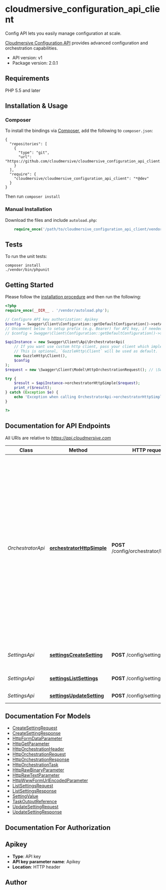# cloudmersive_configuration_api_client
Config API lets you easily manage configuration at scale.

[Cloudmersive Configuration API](https://www.cloudmersive.com/) provides advanced configuration and orchestration capabilities.

- API version: v1
- Package version: 2.0.1


## Requirements

PHP 5.5 and later

## Installation & Usage
### Composer

To install the bindings via [Composer](http://getcomposer.org/), add the following to `composer.json`:

```
{
  "repositories": [
    {
      "type": "git",
      "url": "https://github.com/cloudmersive/cloudmersive_configuration_api_client.git"
    }
  ],
  "require": {
    "cloudmersive/cloudmersive_configuration_api_client": "*@dev"
  }
}
```

Then run `composer install`

### Manual Installation

Download the files and include `autoload.php`:

```php
    require_once('/path/to/cloudmersive_configuration_api_client/vendor/autoload.php');
```

## Tests

To run the unit tests:

```
composer install
./vendor/bin/phpunit
```

## Getting Started

Please follow the [installation procedure](#installation--usage) and then run the following:

```php
<?php
require_once(__DIR__ . '/vendor/autoload.php');

// Configure API key authorization: Apikey
$config = Swagger\Client\Configuration::getDefaultConfiguration()->setApiKey('Apikey', 'YOUR_API_KEY');
// Uncomment below to setup prefix (e.g. Bearer) for API key, if needed
// $config = Swagger\Client\Configuration::getDefaultConfiguration()->setApiKeyPrefix('Apikey', 'Bearer');

$apiInstance = new Swagger\Client\Api\OrchestratorApi(
    // If you want use custom http client, pass your client which implements `GuzzleHttp\ClientInterface`.
    // This is optional, `GuzzleHttp\Client` will be used as default.
    new GuzzleHttp\Client(),
    $config
);
$request = new \Swagger\Client\Model\HttpOrchestrationRequest(); // \Swagger\Client\Model\HttpOrchestrationRequest | 

try {
    $result = $apiInstance->orchestratorHttpSimple($request);
    print_r($result);
} catch (Exception $e) {
    echo 'Exception when calling OrchestratorApi->orchestratorHttpSimple: ', $e->getMessage(), PHP_EOL;
}

?>
```

## Documentation for API Endpoints

All URIs are relative to *https://api.cloudmersive.com*

Class | Method | HTTP request | Description
------------ | ------------- | ------------- | -------------
*OrchestratorApi* | [**orchestratorHttpSimple**](docs/Api/OrchestratorApi.md#orchestratorhttpsimple) | **POST** /config/orchestrator/http/simple | Orchestrate multiple HTTP API calls with a single API call in the order specified.  Call other Cloudmersive APIs or third party APIs.  For Cloudmersive APIs, the API Key will automatically propogate to the child calls without needing to be set explicitly.  Name each task and reference the output of a previous task in the inputs to a given task.
*SettingsApi* | [**settingsCreateSetting**](docs/Api/SettingsApi.md#settingscreatesetting) | **POST** /config/settings/create | Create a setting in the specified bucket
*SettingsApi* | [**settingsListSettings**](docs/Api/SettingsApi.md#settingslistsettings) | **POST** /config/settings/list | Enumerate the settings in a bucket
*SettingsApi* | [**settingsUpdateSetting**](docs/Api/SettingsApi.md#settingsupdatesetting) | **POST** /config/settings/update | Update a setting


## Documentation For Models

 - [CreateSettingRequest](docs/Model/CreateSettingRequest.md)
 - [CreateSettingResponse](docs/Model/CreateSettingResponse.md)
 - [HttpFormDataParameter](docs/Model/HttpFormDataParameter.md)
 - [HttpGetParameter](docs/Model/HttpGetParameter.md)
 - [HttpOrchestrationHeader](docs/Model/HttpOrchestrationHeader.md)
 - [HttpOrchestrationRequest](docs/Model/HttpOrchestrationRequest.md)
 - [HttpOrchestrationResponse](docs/Model/HttpOrchestrationResponse.md)
 - [HttpOrchestrationTask](docs/Model/HttpOrchestrationTask.md)
 - [HttpRawBinaryParameter](docs/Model/HttpRawBinaryParameter.md)
 - [HttpRawTextParameter](docs/Model/HttpRawTextParameter.md)
 - [HttpWwwFormUrlEncodedParameter](docs/Model/HttpWwwFormUrlEncodedParameter.md)
 - [ListSettingsRequest](docs/Model/ListSettingsRequest.md)
 - [ListSettingsResponse](docs/Model/ListSettingsResponse.md)
 - [SettingValue](docs/Model/SettingValue.md)
 - [TaskOutputReference](docs/Model/TaskOutputReference.md)
 - [UpdateSettingRequest](docs/Model/UpdateSettingRequest.md)
 - [UpdateSettingResponse](docs/Model/UpdateSettingResponse.md)


## Documentation For Authorization


## Apikey

- **Type**: API key
- **API key parameter name**: Apikey
- **Location**: HTTP header


## Author




